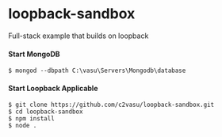 # loopback-sandbox
Full-stack example that builds on loopback

#### Start MongoDB
```
$ mongod --dbpath C:\vasu\Servers\Mongodb\database

```
#### Start Loopback Applicable
```
$ git clone https://github.com/c2vasu/loopback-sandbox.git
$ cd loopback-sandbox
$ npm install
$ node .
```

